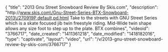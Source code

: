 {
    "title": "2013 Gnu Street Snowboard Review By Skis.com",
    "description": "http:\/\/www.skis.com\/Gnu-Street-Series-BTX-Snowboard-2013\/270919P,default,pd.html  Take to the streets with GNU Street Series which is a skate focused jib twin freestyle riding. Mid-Wide twin shape allows any size foot to step up to the plate. BTX combines",
    "videoid": "3766717",
    "date_created": "1411361218",
    "date_modified": "1418182016",
    "type": "captivate",
    "layout": "video",
    "url": "\/v\/2013-gnu-street-snowboard-review-by-skis-com\/3766717"
}